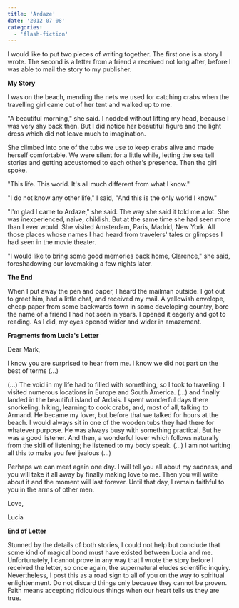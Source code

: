```yaml
---
title: 'Ardaze'
date: '2012-07-08'
categories:
  - 'flash-fiction'
---
```


I would like to put two pieces of writing together. The first one is a story I
wrote. The second is a letter from a friend a received not long after, before I
was able to mail the story to my publisher.

<!-- truncate -->

**My Story**

I was on the beach, mending the nets we used for catching crabs when the
travelling girl came out of her tent and walked up to me.

"A beautiful morning," she said. I nodded without lifting my head, because I was
very shy back then. But I did notice her beautiful figure and the light dress
which did not leave much to imagination.

She climbed into one of the tubs we use to keep crabs alive and made herself
comfortable. We were silent for a little while, letting the sea tell stories and
getting accustomed to each other's presence. Then the girl spoke.

"This life. This world. It's all much different from what I know."

"I do not know any other life," I said, "And this is the only world I know."

"I'm glad I came to Ardaze," she said. The way she said it told me a lot. She
was inexperienced, naive, childish. But at the same time she had seen more than
I ever would. She visited Amsterdam, Paris, Madrid, New York. All those places
whose names I had heard from travelers' tales or glimpses I had seen in the
movie theater.

"I would like to bring some good memories back home, Clarence," she said,
foreshadowing our lovemaking a few nights later.

**The End**

When I put away the pen and paper, I heard the mailman outside. I got out to
greet him, had a little chat, and received my mail. A yellowish envelope, cheap
paper from some backwards town in some developing country, bore the name of a
friend I had not seen in years. I opened it eagerly and got to reading. As I
did, my eyes opened wider and wider in amazement.

**Fragments from Lucia's Letter**

Dear Mark,

I know you are surprised to hear from me. I know we did not part on the best of
terms (...)

(...) The void in my life had to filled with something, so I took to traveling.
I visited numerous locations in Europe and South America. (...) and finally
landed in the beautiful island of Ardais. I spent wonderful days there
snorkeling, hiking, learning to cook crabs, and, most of all, talking to Armand.
He became my lover, but before that we talked for hours at the beach. I would
always sit in one of the wooden tubs they had there for whatever purpose. He was
always busy with something practical. But he was a good listener. And then, a
wonderful lover which follows naturally from the skill of listening; he listened
to my body speak. (...) I am not writing all this to make you feel jealous (...)

Perhaps we can meet again one day. I will tell you all about my sadness, and you
will take it all away by finally making love to me. Then you will write about it
and the moment will last forever. Until that day, I remain faithful to you in
the arms of other men.

Love,

Lucia

**End of Letter**

Stunned by the details of both stories, I could not help but conclude that some
kind of magical bond must have existed between Lucia and me. Unfortunately, I
cannot prove in any way that I wrote the story before I received the letter, so
once again, the supernatural eludes scientific inquiry. Nevertheless, I post
this as a road sign to all of you on the way to spiritual enlightenment. Do not
discard things only because they cannot be proven. Faith means accepting
ridiculous things when our heart tells us they are true.
